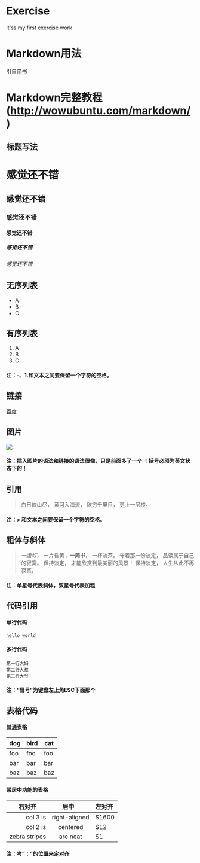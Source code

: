 # Exercise
it'ss my first exercise work

# Markdown用法
[引自简书](http://www.jianshu.com/p/q81RER)
# Markdown完整教程(http://wowubuntu.com/markdown/)

## 标题写法
# 感觉还不错
## 感觉还不错
### 感觉还不错
#### 感觉还不错
##### 感觉还不错
###### 感觉还不错

## 无序列表
- A
- B
- C

## 有序列表
1. A
2. B
3. C

#### 注：-、1.和文本之间要保留一个字符的空格。
## 链接
[百度](www.baidu.com)
## 图片
![](http://upload-images.jianshu.io/upload_images/259-0ad0d0bfc1c608b6.jpg?imageMogr2/auto-orient/strip%7CimageView2/2/w/1240)
#### 注：插入图片的语法和链接的语法很像，只是前面多了一个 ！括号必须为英文状态下的！
## 引用
> 白日依山尽，
> 黄河入海流，
> 欲穷千里目，
> 更上一层楼。
#### 注：> 和文本之间要保留一个字符的空格。
## 粗体与斜体
> *一盏灯*， 一片昏黄；**一简书**， 一杯淡茶。 守着那一份淡定， 品读属于自己的寂寞。 保持淡定， 才能欣赏到最美丽的风景！ 保持淡定， 人生从此不再寂寞。
#### 注：单星号代表斜体，双星号代表加粗
## 代码引用
#### 单行代码
`hello world`
#### 多行代码
```
第一行大妈
第二行大叔
第三行大爷
```
#### 注：“冒号”为键盘左上角ESC下面那个

## 表格代码
#### 普通表格
dog | bird | cat
----|------|----
foo | foo  | foo
bar | bar  | bar
baz | baz  | baz

#### 带居中功能的表格
| 右对齐         |居中            |左对齐  |
|--------------:|:-------------:|:------|
| col 3 is      | right-aligned | $1600 |
| col 2 is      | centered      |   $12 |
| zebra stripes | are neat      |    $1 |
#### 注：考“：”的位置来定对齐

